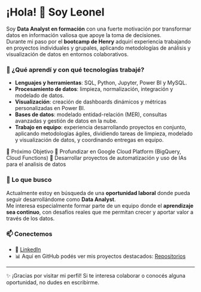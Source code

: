 # ¡Hola! 👋 Soy Leonel

Soy **Data Analyst en formación** con una fuerte motivación por transformar datos en información valiosa que apoye la toma de decisiones.  
Durante mi paso por el **bootcamp de Henry** adquirí experiencia trabajando en proyectos individuales y grupales, aplicando metodologías de análisis y visualización de datos en entornos colaborativos.

### 🚀 ¿Qué aprendí y con qué tecnologías trabajé?
- **Lenguajes y herramientas**: SQL, Python, Jupyter, Power BI y MySQL.  
- **Procesamiento de datos**: limpieza, normalización, integración y modelado de datos.  
- **Visualización**: creación de dashboards dinámicos y métricas personalizadas en Power BI.  
- **Bases de datos**: modelado entidad-relación (MER), consultas avanzadas y gestión de datos en la nube.  
-  **Trabajo en equipo**: experiencia desarrollando proyectos en conjunto, aplicando metodologías ágiles, dividiendo tareas de limpieza, modelado y visualización de datos, y coordinando entregas en equipo.

🎯 Próximo Objetivo
📌 Profundizar en Google Cloud Platform (BigQuery, Cloud Functions)
📌 Desarrollar proyectos de automatización y uso de IAs para el analisis de datos 

### 🌱 Lo que busco
Actualmente estoy en búsqueda de una **oportunidad laboral** donde pueda seguir desarrollándome como **Data Analyst**.  
Me interesa especialmente formar parte de un equipo donde el **aprendizaje sea continuo**, con desafíos reales que me permitan crecer y aportar valor a través de los datos.

### 📫 Conectemos
- 💼 [LinkedIn](https://www.linkedin.com/in/leonel-fuhrmann-b6731537b/?trk=opento_sprofile_details)  
- 📊 Aquí en GitHub podés ver mis proyectos destacados: [Repositorios](https://github.com/LeonelVFuhrmann?tab=repositories)  

---

✨ ¡Gracias por visitar mi perfil! Si te interesa colaborar o conocés alguna oportunidad, no dudes en escribirme. 


